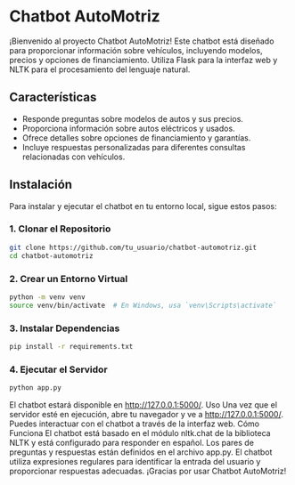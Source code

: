  <h1>Chatbot AutoMotriz</h1>
¡Bienvenido al proyecto Chatbot AutoMotriz! Este chatbot está diseñado para proporcionar información sobre vehículos, incluyendo modelos, precios y opciones de financiamiento. Utiliza Flask para la interfaz web y NLTK para el procesamiento del lenguaje natural.

## Características

- Responde preguntas sobre modelos de autos y sus precios.
- Proporciona información sobre autos eléctricos y usados.
- Ofrece detalles sobre opciones de financiamiento y garantías.
- Incluye respuestas personalizadas para diferentes consultas relacionadas con vehículos.

## Instalación

Para instalar y ejecutar el chatbot en tu entorno local, sigue estos pasos:

### 1. Clonar el Repositorio

```bash
git clone https://github.com/tu_usuario/chatbot-automotriz.git
cd chatbot-automotriz
```
### 2. Crear un Entorno Virtual
```bash
python -m venv venv
source venv/bin/activate  # En Windows, usa `venv\Scripts\activate`
```
### 3. Instalar Dependencias
```bash
pip install -r requirements.txt
```
### 4. Ejecutar el Servidor
```bash
python app.py
```
El chatbot estará disponible en http://127.0.0.1:5000/.
Uso
Una vez que el servidor esté en ejecución, abre tu navegador y ve a http://127.0.0.1:5000/. Puedes interactuar con el chatbot a través de la interfaz web.
Cómo Funciona
El chatbot está basado en el módulo nltk.chat de la biblioteca NLTK y está configurado para responder en español. Los pares de preguntas y respuestas están definidos en el archivo app.py. El chatbot utiliza expresiones regulares para identificar la entrada del usuario y proporcionar respuestas adecuadas.
¡Gracias por usar Chatbot AutoMotriz!

